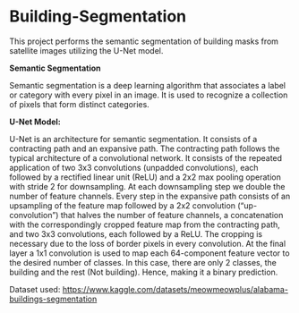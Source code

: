 # Building-Segmentation

This project performs the semantic segmentation of building masks from satellite images utilizing the U-Net model.

**Semantic Segmentation**

Semantic segmentation is a deep learning algorithm that associates a label or category with every pixel in an image. It is used to recognize a collection of pixels that form distinct categories.

**U-Net Model:**

U-Net is an architecture for semantic segmentation. It consists of a contracting path and an expansive path. The contracting path follows the typical architecture of a convolutional network. It consists of the repeated application of two 3x3 convolutions (unpadded convolutions), each followed by a rectified linear unit (ReLU) and a 2x2 max pooling operation with stride 2 for downsampling. At each downsampling step we double the number of feature channels. Every step in the expansive path consists of an upsampling of the feature map followed by a 2x2 convolution (“up-convolution”) that halves the number of feature channels, a concatenation with the correspondingly cropped feature map from the contracting path, and two 3x3 convolutions, each followed by a ReLU. The cropping is necessary due to the loss of border pixels in every convolution. At the final layer a 1x1 convolution is used to map each 64-component feature vector to the desired number of classes. In this case, there are only 2 classes, the building and the rest (Not building). Hence, making it a binary prediction.

Dataset used: https://www.kaggle.com/datasets/meowmeowplus/alabama-buildings-segmentation
